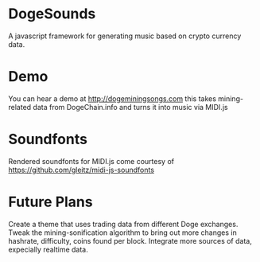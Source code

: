 DogeSounds
==========

A javascript framework for generating music based on crypto currency data.

Demo
===
You can hear a demo at
http://dogeminingsongs.com
this takes mining-related data from DogeChain.info and turns it into music via MIDI.js

Soundfonts
===
Rendered soundfonts for MIDI.js come courtesy of 
https://github.com/gleitz/midi-js-soundfonts

Future Plans
===

Create a theme that uses trading data from different Doge exchanges.
Tweak the mining-sonification algorithm to bring out more changes in hashrate, difficulty, coins found per block.
Integrate more sources of data, expecially realtime data.
